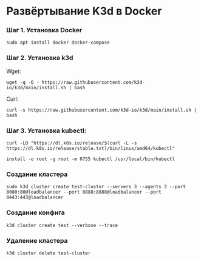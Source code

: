 # Развёртывание K3d в Docker

### Шаг 1. Установка Docker

``sudo apt install docker docker-compose``

### Шаг 2. Установка k3d

Wget:
```
wget -q -O - https://raw.githubusercontent.com/k3d-io/k3d/main/install.sh | bash
```

Curl:
```
curl -s https://raw.githubusercontent.com/k3d-io/k3d/main/install.sh | bash
```

### Шаг 3. Установка kubectl:

```
curl -LO "https://dl.k8s.io/release/$(curl -L -s https://dl.k8s.io/release/stable.txt)/bin/linux/amd64/kubectl"
```

``install -o root -g root -m 0755 kubectl /usr/local/bin/kubectl``

### Создание кластера

```
sudo k3d cluster create test-cluster --servers 3 --agents 3 --port 8080:80@loadbalancer --port 8888:8888@loadbalancer --port 8443:443@loadbalancer
```

### Создание конфига

``k3d cluster create test --verbose --trace``

### Удаление кластера

``k3d cluster delete test-cluster``
